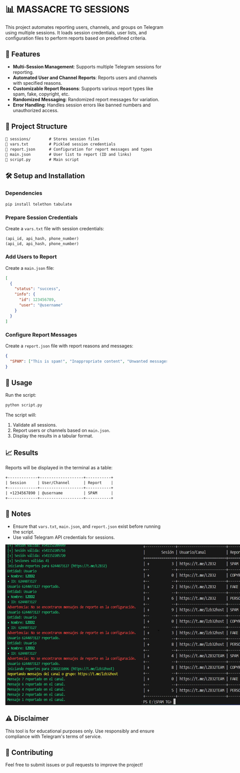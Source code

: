 # 📊 MASSACRE TG SESSIONS

This project automates reporting users, channels, and groups on Telegram using multiple sessions. It loads session credentials, user lists, and configuration files to perform reports based on predefined criteria.

## 🚀 Features

- **Multi-Session Management**: Supports multiple Telegram sessions for reporting.
- **Automated User and Channel Reports**: Reports users and channels with specified reasons.
- **Customizable Report Reasons**: Supports various report types like spam, fake, copyright, etc.
- **Randomized Messaging**: Randomized report messages for variation.
- **Error Handling**: Handles session errors like banned numbers and unauthorized access.

## 📂 Project Structure
```plaintext
📁 sessions/        # Stores session files
📄 vars.txt         # Pickled session credentials
📄 report.json      # Configuration for report messages and types
📄 main.json        # User list to report (ID and links)
📄 script.py        # Main script
```

## 🛠️ Setup and Installation

### Dependencies

```bash
pip install telethon tabulate
```

### Prepare Session Credentials
Create a `vars.txt` file with session credentials:
```plaintext
(api_id, api_hash, phone_number)
(api_id, api_hash, phone_number)
```

### Add Users to Report
Create a `main.json` file:
```json
[
  {
    "status": "success",
    "info": {
      "id": 123456789,
      "user": "@username"
    }
  }
]
```

### Configure Report Messages
Create a `report.json` file with report reasons and messages:
```json
{
  "SPAM": ["This is spam!", "Inappropriate content", "Unwanted messages"]
}
```

## 🏃 Usage
Run the script:
```bash
python script.py
```

The script will:
1. Validate all sessions.
2. Report users or channels based on `main.json`.
3. Display the results in a tabular format.

## 📈 Results
Reports will be displayed in the terminal as a table:
```
+-------------+-------------------+-----------+
| Session     | User/Channel      | Report    |
+-------------+-------------------+-----------+
| +1234567890 | @username         | SPAM      |
+-------------+-------------------+-----------+
```

## 📝 Notes
- Ensure that `vars.txt`, `main.json`, and `report.json` exist before running the script.
- Use valid Telegram API credentials for sessions.

<div style="display: flex; justify-content: space-between; align-items: center;">
    <img src="../img/term.png" alt="MASSACRE_SESSION" width="425" height="500">
    <img src="../img/table.jpg" alt="MASSACRE_SESSION2" width="400" height="500">
</div>


## ⚠️ Disclaimer
This tool is for educational purposes only. Use responsibly and ensure compliance with Telegram's terms of service.

## 🤝 Contributing
Feel free to submit issues or pull requests to improve the project!
